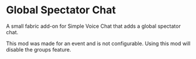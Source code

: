 # Global Spectator Chat

A small fabric add-on for Simple Voice Chat that adds a global spectator chat.

This mod was made for an event and is not configurable. Using this mod will disable the groups feature.